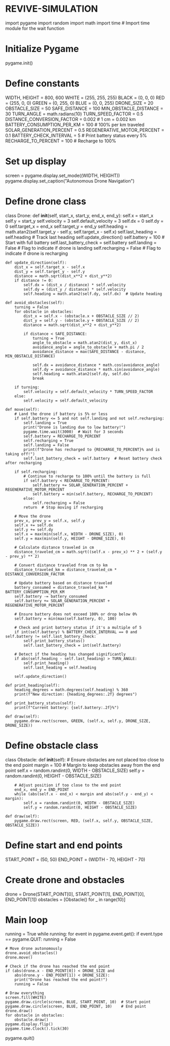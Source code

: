 # REVIVE-SIMULATION
 import pygame
import random
import math
import time  # Import time module for the wait function

# Initialize Pygame
pygame.init()

# Define constants
WIDTH, HEIGHT = 800, 600
WHITE = (255, 255, 255)
BLACK = (0, 0, 0)
RED = (255, 0, 0)
GREEN = (0, 255, 0)
BLUE = (0, 0, 255)
DRONE_SIZE = 20
OBSTACLE_SIZE = 50
SAFE_DISTANCE = 100
MIN_OBSTACLE_DISTANCE = 30
TURN_ANGLE = math.radians(10)
TURN_SPEED_FACTOR = 0.5
DISTANCE_CONVERSION_FACTOR = 0.002  # 1 cm = 0.002 km
BATTERY_CONSUMPTION_PER_KM = 100  # 100% per km traveled
SOLAR_GENERATION_PERCENT = 0.5
REGENERATIVE_MOTOR_PERCENT = 0.1
BATTERY_CHECK_INTERVAL = 5  # Print battery status every 5%
RECHARGE_TO_PERCENT = 100  # Recharge to 100%

# Set up display
screen = pygame.display.set_mode((WIDTH, HEIGHT))
pygame.display.set_caption("Autonomous Drone Navigation")

# Define drone class
class Drone:
    def __init__(self, start_x, start_y, end_x, end_y):
        self.x = start_x
        self.y = start_y
        self.velocity = 3
        self.default_velocity = 3
        self.dx = 0
        self.dy = 0
        self.target_x = end_x
        self.target_y = end_y
        self.heading = math.atan2(self.target_y - self.y, self.target_x - self.x)
        self.last_heading = self.heading  # Track last heading
        self.update_direction()
        self.battery = 100  # Start with full battery
        self.last_battery_check = self.battery
        self.landing = False  # Flag to indicate if drone is landing
        self.recharging = False  # Flag to indicate if drone is recharging

    def update_direction(self):
        dist_x = self.target_x - self.x
        dist_y = self.target_y - self.y
        distance = math.sqrt(dist_x**2 + dist_y**2)
        if distance != 0:
            self.dx = (dist_x / distance) * self.velocity
            self.dy = (dist_y / distance) * self.velocity
            self.heading = math.atan2(self.dy, self.dx)  # Update heading

    def avoid_obstacles(self):
        turning = False
        for obstacle in obstacles:
            dist_x = self.x - (obstacle.x + OBSTACLE_SIZE // 2)
            dist_y = self.y - (obstacle.y + OBSTACLE_SIZE // 2)
            distance = math.sqrt(dist_x**2 + dist_y**2)

            if distance < SAFE_DISTANCE:
                turning = True
                angle_to_obstacle = math.atan2(dist_y, dist_x)
                avoidance_angle = angle_to_obstacle + math.pi / 2
                avoidance_distance = max(SAFE_DISTANCE - distance, MIN_OBSTACLE_DISTANCE)
                
                self.dx = avoidance_distance * math.cos(avoidance_angle)
                self.dy = avoidance_distance * math.sin(avoidance_angle)
                self.heading = math.atan2(self.dy, self.dx)
                break

        if turning:
            self.velocity = self.default_velocity * TURN_SPEED_FACTOR
        else:
            self.velocity = self.default_velocity

    def move(self):
        # Land the drone if battery is 5% or less
        if self.battery <= 5 and not self.landing and not self.recharging:
            self.landing = True
            print("Drone is landing due to low battery!")
            pygame.time.wait(3000)  # Wait for 3 seconds
            self.battery = RECHARGE_TO_PERCENT
            self.recharging = True
            self.landing = False
            print(f"Drone has recharged to {RECHARGE_TO_PERCENT}% and is taking off!")
            self.last_battery_check = self.battery  # Reset battery check after recharging

        if self.recharging:
            # Continue to recharge to 100% until the battery is full
            if self.battery < RECHARGE_TO_PERCENT:
                self.battery += SOLAR_GENERATION_PERCENT + REGENERATIVE_MOTOR_PERCENT
                self.battery = min(self.battery, RECHARGE_TO_PERCENT)
            else:
                self.recharging = False
            return  # Stop moving if recharging

        # Move the drone
        prev_x, prev_y = self.x, self.y
        self.x += self.dx
        self.y += self.dy
        self.x = max(min(self.x, WIDTH - DRONE_SIZE), 0)
        self.y = max(min(self.y, HEIGHT - DRONE_SIZE), 0)

        # Calculate distance traveled in cm
        distance_traveled_cm = math.sqrt((self.x - prev_x) ** 2 + (self.y - prev_y) ** 2)

        # Convert distance traveled from cm to km
        distance_traveled_km = distance_traveled_cm * DISTANCE_CONVERSION_FACTOR

        # Update battery based on distance traveled
        battery_consumed = distance_traveled_km * BATTERY_CONSUMPTION_PER_KM
        self.battery -= battery_consumed
        self.battery += SOLAR_GENERATION_PERCENT + REGENERATIVE_MOTOR_PERCENT

        # Ensure battery does not exceed 100% or drop below 0%
        self.battery = min(max(self.battery, 0), 100)

        # Check and print battery status if it's a multiple of 5
        if int(self.battery) % BATTERY_CHECK_INTERVAL == 0 and self.battery != self.last_battery_check:
            self.print_battery_status()
            self.last_battery_check = int(self.battery)

        # Detect if the heading has changed significantly
        if abs(self.heading - self.last_heading) > TURN_ANGLE:
            self.print_heading()
            self.last_heading = self.heading

        self.update_direction()

    def print_heading(self):
        heading_degrees = math.degrees(self.heading) % 360
        print(f"New direction: {heading_degrees:.2f} degrees")

    def print_battery_status(self):
        print(f"Current battery: {self.battery:.2f}%")

    def draw(self):
        pygame.draw.rect(screen, GREEN, (self.x, self.y, DRONE_SIZE, DRONE_SIZE))

# Define obstacle class
class Obstacle:
    def __init__(self):
        # Ensure obstacles are not placed too close to the end point
        margin = 100  # Margin to keep obstacles away from the end point
        self.x = random.randint(0, WIDTH - OBSTACLE_SIZE)
        self.y = random.randint(0, HEIGHT - OBSTACLE_SIZE)
        
        # Adjust position if too close to the end point
        end_x, end_y = END_POINT
        while (abs(self.x - end_x) < margin and abs(self.y - end_y) < margin):
            self.x = random.randint(0, WIDTH - OBSTACLE_SIZE)
            self.y = random.randint(0, HEIGHT - OBSTACLE_SIZE)

    def draw(self):
        pygame.draw.rect(screen, RED, (self.x, self.y, OBSTACLE_SIZE, OBSTACLE_SIZE))

# Define start and end points
START_POINT = (50, 50)
END_POINT = (WIDTH - 70, HEIGHT - 70)

# Create drone and obstacles
drone = Drone(START_POINT[0], START_POINT[1], END_POINT[0], END_POINT[1])
obstacles = [Obstacle() for _ in range(10)]

# Main loop
running = True
while running:
    for event in pygame.event.get():
        if event.type == pygame.QUIT:
            running = False

    # Move drone autonomously
    drone.avoid_obstacles()
    drone.move()

    # Check if the drone has reached the end point
    if (abs(drone.x - END_POINT[0]) < DRONE_SIZE and
        abs(drone.y - END_POINT[1]) < DRONE_SIZE):
        print("Drone has reached the end point!")
        running = False

    # Draw everything
    screen.fill(WHITE)
    pygame.draw.circle(screen, BLUE, START_POINT, 10)  # Start point
    pygame.draw.circle(screen, BLUE, END_POINT, 10)    # End point
    drone.draw()
    for obstacle in obstacles:
        obstacle.draw()
    pygame.display.flip()
    pygame.time.Clock().tick(30)

pygame.quit()

